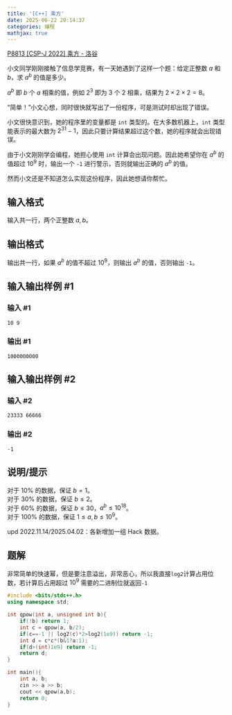 ```yaml
---
title: '[C++] 乘方'
date: 2025-06-22 20:14:37
categories: 编程
mathjax: true
---
```


[P8813 \[CSP-J 2022\] 乘方 - 洛谷](https://www.luogu.com.cn/problem/P8813)

小文同学刚刚接触了信息学竞赛，有一天她遇到了这样一个题：给定正整数 $a$ 和 $b$，求 $a^b$ 的值是多少。

$a^b$ 即 $b$ 个 $a$ 相乘的值，例如 $2^3$ 即为 $3$ 个 $2$ 相乘，结果为 $2 \times 2 \times 2 = 8$。

“简单！”小文心想，同时很快就写出了一份程序，可是测试时却出现了错误。

小文很快意识到，她的程序里的变量都是 `int` 类型的。在大多数机器上，`int` 类型能表示的最大数为 $2^{31} - 1$，因此只要计算结果超过这个数，她的程序就会出现错误。

由于小文刚刚学会编程，她担心使用 `int` 计算会出现问题。因此她希望你在 $a^b$ 的值超过 ${10}^9$ 时，输出一个 `-1` 进行警示，否则就输出正确的 $a^b$ 的值。

然而小文还是不知道怎么实现这份程序，因此她想请你帮忙。

<!--More-->

## 输入格式

输入共一行，两个正整数 $a, b$。

## 输出格式

输出共一行，如果 $a^b$ 的值不超过 ${10}^9$，则输出 $a^b$ 的值，否则输出 `-1`。

## 输入输出样例 #1

### 输入 #1

```
10 9
```

### 输出 #1

```
1000000000
```

## 输入输出样例 #2

### 输入 #2

```
23333 66666
```

### 输出 #2

```
-1
```

## 说明/提示

对于 $10 \%$ 的数据，保证 $b = 1$。  
对于 $30 \%$ 的数据，保证 $b \le 2$。  
对于 $60 \%$ 的数据，保证 $b \le 30$，$a^b \le {10}^{18}$。  
对于 $100 \%$ 的数据，保证 $1 \le a, b \le {10}^9$。

$\text{upd 2022.11.14/2025.04.02}$：各新增加一组 $\text{Hack}$ 数据。

## 题解

非常简单的快速幂，但是要注意溢出，非常恶心，所以我直接`log2`计算占用位数，若计算后占用超过 $10^9$ 需要的二进制位就返回`-1`

```cpp
#include <bits/stdc++.h>
using namespace std;

int qpow(int a, unsigned int b){
	if(!b) return 1;
	int c = qpow(a, b/2);
	if(c==-1 || log2(c)*2>log2(1e9)) return -1;
	int d = c*c*(b&1?a:1);
	if(d>(int)1e9) return -1;
	return d;
}

int main(){
	int a, b;
	cin >> a >> b;
	cout << qpow(a,b);
	return 0;
}
```

